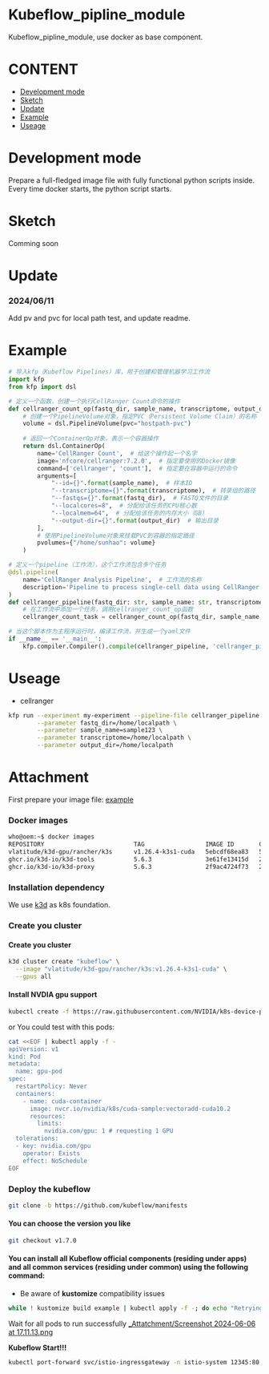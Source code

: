 # Kubeflow_pipline_module
Kubeflow_pipline_module, use docker as base component.
# CONTENT
- [Development mode](https://github.com/OOAAHH/Kubeflow_pipline_module/edit/main/README.md#development-mode)
- [Sketch](https://github.com/OOAAHH/Kubeflow_pipline_module/edit/main/README.md#sketch)
- [Update](https://github.com/OOAAHH/Kubeflow_pipline_module/edit/main/README.md#update)
- [Example](https://github.com/rnacentre/Kubeflow_pipline_module?tab=readme-ov-file#example)
- [Useage](https://github.com/OOAAHH/Kubeflow_pipline_module/edit/main/README.md#useage)

# Development mode
Prepare a full-fledged image file with fully functional python scripts inside. Every time docker starts, the python script starts.

# Sketch
Comming soon

# Update
### 2024/06/11
Add pv and pvc for local path test, and update readme.

# Example
```python
# 导入kfp（Kubeflow Pipelines）库，用于创建和管理机器学习工作流
import kfp
from kfp import dsl

# 定义一个函数，创建一个执行CellRanger Count命令的操作
def cellranger_count_op(fastq_dir, sample_name, transcriptome, output_dir):
    # 创建一个PipelineVolume对象，指定PVC（Persistent Volume Claim）的名称
    volume = dsl.PipelineVolume(pvc="hostpath-pvc")
    
    # 返回一个ContainerOp对象，表示一个容器操作
    return dsl.ContainerOp(
        name='CellRanger Count',  # 给这个操作起一个名字
        image='nfcore/cellranger:7.2.0',  # 指定要使用的Docker镜像
        command=['cellranger', 'count'],  # 指定要在容器中运行的命令
        arguments=[
            "--id={}".format(sample_name),  # 样本ID
            "--transcriptome={}".format(transcriptome),  # 转录组的路径
            "--fastqs={}".format(fastq_dir),  # FASTQ文件的目录
            "--localcores=8",  # 分配给该任务的CPU核心数
            "--localmem=64",  # 分配给该任务的内存大小（GB）
            "--output-dir={}".format(output_dir)  # 输出目录
        ],
        # 使用PipelineVolume对象来挂载PVC到容器的指定路径
        pvolumes={"/home/sunhao": volume}
    )

# 定义一个pipeline（工作流），这个工作流包含多个任务
@dsl.pipeline(
    name='CellRanger Analysis Pipeline',  # 工作流的名称
    description='Pipeline to process single-cell data using CellRanger'  # 工作流的描述
)
def cellranger_pipeline(fastq_dir: str, sample_name: str, transcriptome: str, output_dir: str):
    # 在工作流中添加一个任务，调用cellranger_count_op函数
    cellranger_count_task = cellranger_count_op(fastq_dir, sample_name, transcriptome, output_dir)

# 当这个脚本作为主程序运行时，编译工作流，并生成一个yaml文件
if __name__ == '__main__':
    kfp.compiler.Compiler().compile(cellranger_pipeline, 'cellranger_pipeline.yaml')
```


# Useage
- cellranger
```bash
kfp run --experiment my-experiment --pipeline-file cellranger_pipeline.yaml \
        --parameter fastq_dir=/home/localpath \
        --parameter sample_name=sample123 \
        --parameter transcriptome=/home/localpath \
        --parameter output_dir=/home/localpath
```


# Attachment
First prepare your image file: [example](https://github.com/v-wan/k3d-gpu)

### Docker images
```bash
who@oem:~$ docker images
REPOSITORY                         TAG                 IMAGE ID       CREATED        SIZE
vlatitude/k3d-gpu/rancher/k3s      v1.26.4-k3s1-cuda   5ebcdf68ea83   5 days ago     533MB
ghcr.io/k3d-io/k3d-tools           5.6.3               3e61fe13415d   2 months ago   20.2MB
ghcr.io/k3d-io/k3d-proxy           5.6.3               2f9ac4724f73   2 months ago   61.2MB
```
### Installation dependency
We use [k3d](https://k3d.io/v5.6.3/) as k8s foundation.

### Create you cluster
#### Create you cluster
```bash
k3d cluster create "kubeflow" \
  --image "vlatitude/k3d-gpu/rancher/k3s:v1.26.4-k3s1-cuda" \
  --gpus all
```
#### Install NVDIA gpu support
```bash
kubectl create -f https://raw.githubusercontent.com/NVIDIA/k8s-device-plugin/v0.15.0/deployments/static/nvidia-device-plugin.yml
```
or You could test with this pods:
```bash
cat <<EOF | kubectl apply -f -
apiVersion: v1
kind: Pod
metadata:
  name: gpu-pod
spec:
  restartPolicy: Never
  containers:
    - name: cuda-container
      image: nvcr.io/nvidia/k8s/cuda-sample:vectoradd-cuda10.2
      resources:
        limits:
          nvidia.com/gpu: 1 # requesting 1 GPU
  tolerations:
  - key: nvidia.com/gpu
    operator: Exists
    effect: NoSchedule
EOF
```

### Deploy the kubeflow
```bash
git clone -b https://github.com/kubeflow/manifests
```
#### You can choose the version you like
```bash
git checkout v1.7.0
```
#### You can install all Kubeflow official components (residing under apps) and all common services (residing under common) using the following command:
- Be aware of **kustomize** compatibility issues

```bash
while ! kustomize build example | kubectl apply -f -; do echo "Retrying to apply resources"; sleep 20; done
```
Wait for all pods to run successfully
[_Attatchment/Screenshot 2024-06-06 at 17.11.13.png](https://github.com/OOAAHH/Kubeflow_pipline_module/blob/main/_Attatchment/Screenshot%202024-06-06%20at%2017.11.13.png)

**Kubeflow Start!!!**
```bash
kubectl port-forward svc/istio-ingressgateway -n istio-system 12345:80
```
